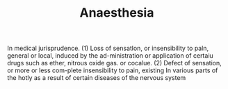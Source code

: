 ---
title: Anaesthesia
letter: A
permalink: "/definitions/anaesthesia.html"
body: In medical jurisprudence. (1) Loss of sensatlon, or insensibility to paln, general
  or local, induced by the ad-ministration or application of certaiu drugs such as
  ether, nitrous oxide gas. or cocalue. (2) Defect of sensation, or more or less com-plete
  insensibility to pain, existing In various parts of the hotly as a result of certain
  diseases of the nervous system
published_at: '2018-07-07'
source: Black's Law Dictionary
layout: post
---